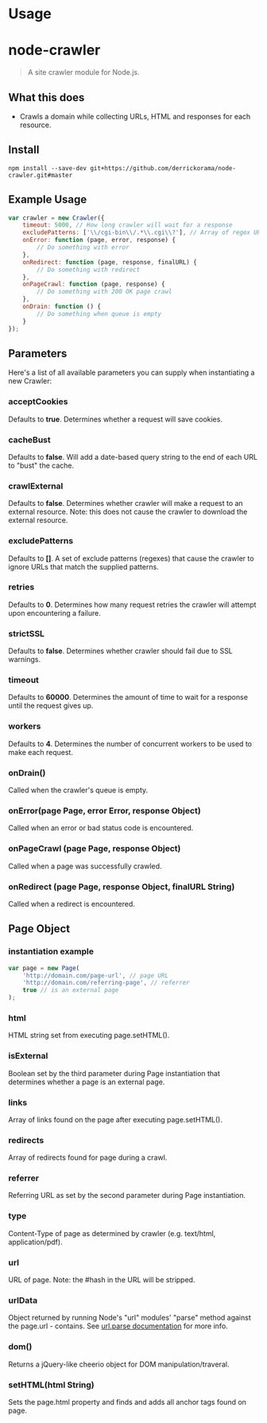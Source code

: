 Usage
=====

# node-crawler

> A site crawler module for Node.js.


## What this does

* Crawls a domain while collecting URLs, HTML and responses for each resource.


## Install

```
npm install --save-dev git+https://github.com/derrickorama/node-crawler.git#master
```


## Example Usage

```js
var crawler = new Crawler({
	timeout: 5000, // How long crawler will wait for a response
	excludePatterns: ['\\/cgi-bin\\/.*\\.cgi\\?'], // Array of regex URL patterns to be excluded
	onError: function (page, error, response) {
		// Do something with error
	},
	onRedirect: function (page, response, finalURL) {
		// Do something with redirect
	},
	onPageCrawl: function (page, response) {
		// Do something with 200 OK page crawl
	},
	onDrain: function () {
		// Do something when queue is empty
	}
});
```

## Parameters

Here's a list of all available parameters you can supply when instantiating a new Crawler:

### acceptCookies

Defaults to **true**. Determines whether a request will save cookies.

### cacheBust

Defaults to **false**. Will add a date-based query string to the end of each URL to "bust" the cache.

### crawlExternal

Defaults to **false**. Determines whether crawler will make a request to an external resource. Note: this does not cause the crawler to download the external resource.

### excludePatterns

Defaults to **[]**. A set of exclude patterns (regexes) that cause the crawler to ignore URLs that match the supplied patterns.

### retries

Defaults to **0**. Determines how many request retries the crawler will attempt upon encountering a failure.

### strictSSL

Defaults to **false**. Determines whether crawler should fail due to SSL warnings.

### timeout

Defaults to **60000**. Determines the amount of time to wait for a response until the request gives up.

### workers

Defaults to **4**. Determines the number of concurrent workers to be used to make each request.

### onDrain()

Called when the crawler's queue is empty.

### onError(page Page, error Error, response Object)

Called when an error or bad status code is encountered.

### onPageCrawl (page Page, response Object)

Called when a page was successfully crawled.

### onRedirect (page Page, response Object, finalURL String)

Called when a redirect is encountered.

## Page Object

### instantiation example

```js
var page = new Page(
    'http://domain.com/page-url', // page URL
    'http://domain.com/referring-page', // referrer
    true // is an external page
);
```

### html

HTML string set from executing page.setHTML().

### isExternal

Boolean set by the third parameter during Page instantiation that determines whether a page is an external page.

### links

Array of links found on the page after executing page.setHTML().

### redirects

Array of redirects found for page during a crawl.

### referrer

Referring URL as set by the second parameter during Page instantiation.

### type

Content-Type of page as determined by crawler (e.g. text/html, application/pdf).

### url

URL of page. Note: the #hash in the URL will be stripped.

### urlData

Object returned by running Node's "url" modules' "parse" method against the page.url - contains. See [url.parse documentation](http://nodejs.org/api/url.html#url_url_parse_urlstr_parsequerystring_slashesdenotehost) for more info.

### dom()

Returns a jQuery-like cheerio object for DOM manipulation/traveral.

### setHTML(html String)

Sets the page.html property and finds and adds all anchor tags found on page.
